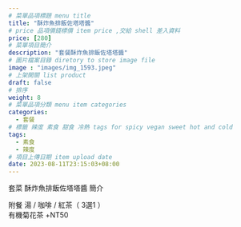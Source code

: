```yaml
---
# 菜單品項標題 menu title 
title: "酥炸魚排飯佐塔塔醬"
# price 品項價錢標價 item price ,交給 shell 差入資料
price: [280] 
# 菜單項目簡介 
description: "套餐酥炸魚排飯佐塔塔醬"
# 圖片檔案目錄 diretory to store image file
image : "images/img_1593.jpeg"
# 上架開關 list product 
draft: false
# 排序
weight: 8 
# 菜單品項分類 menu item categories 
categories:
  - 套餐
# 標籤 辣度 素食 甜食 冷熱 tags for spicy vegan sweet hot and cold 
tags:
  - 素食
  - 辣度
# 項目上傳日期 item upload date 
date: 2023-08-11T23:15:03+08:00
---
```


套菜 酥炸魚排飯佐塔塔醬 簡介

  附餐  湯 / 咖啡 / 紅茶（ 3選1 ）\
  有機菊花茶 +NT50
